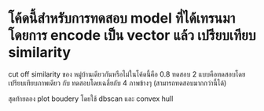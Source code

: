 # โค้ดนี้สำหรับการทดสอบ model ที่ได้เทรนมา โดยการ encode เป็น vector แล้ว เปรียบเทียบ similarity
cut off similarity ของ หมู่บ้านเดียวกันหรือไม่ในโค้ดนี้คือ 0.8
ทดสอบ 2 แบบคือทดสอบโดยเปรียบเทียบภาพเดียว กับ ทดสอบโดยเฉลี่ยกับ 4 ภาพข้างๆ (สามารถทดสอบมากกว่านี้ได้)

สุดท้ายลอง plot boudery โดยใช้ dbscan และ convex hull
